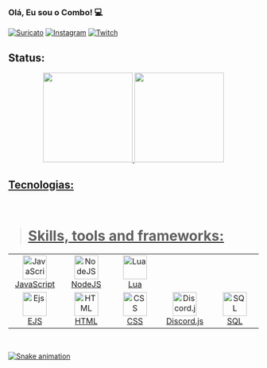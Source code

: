 ### Olá, Eu sou o Combo! 💻

[![Suricato](https://img.shields.io/badge/Discord-7289DA?style=for-the-badge&logo=discord&logoColor=white)](https://discord.gg/srcq9ffR24)
[![Instagram](https://img.shields.io/badge/Instagram-E4405F?style=for-the-badge&logo=instagram&logoColor=white)](https://www.instagram.com/vrp.combo/)
[![Twitch](https://img.shields.io/badge/Twitch-9146FF?style=for-the-badge&logo=twitch&logoColor=white)](https://www.twitch.tv/combofnt)

## Status:

<div align="center">
  <a href="https://github.com/combo0001">
  <img height="180em" src="https://github-readme-stats.vercel.app/api?username=combo0001&show_icons=true&theme=dracula&include_all_commits=true&count_private=true"/>
  <img height="180em" src="https://github-readme-stats.vercel.app/api/top-langs/?username=combo0001&layout=compact&langs_count=7&theme=dracula"/>
</div>
  
## Tecnologias:
  
<br />

># Skills, tools and frameworks:

<table>
  <tr>
    <td align="center" width="96">
      <a href="#javascript">
        <img src="https://upload.wikimedia.org/wikipedia/commons/thumb/9/99/Unofficial_JavaScript_logo_2.svg/1200px-Unofficial_JavaScript_logo_2.svg.png" width="48" height="48" alt="JavaScript" />
      </a>
      <br>JavaScript
    </td>
    <td align="center" width="96">
      <a href="#nodejs">
        <img src="https://thidu.dev/images/Nodejs.svg" width="48" height="48" alt="NodeJS" />
      </a>
      <br>NodeJS
    </td>
    <td align="center" width="96">
      <a href="#lua">
        <img src="https://upload.wikimedia.org/wikipedia/commons/thumb/c/cf/Lua-Logo.svg/1200px-Lua-Logo.svg.png" width="48" height="48" alt="Lua" />
      </a>
      <br>Lua
    </td>
    </tr>
    <tr>
    <td align="center" width="96">
      <a href="#ejs">
        <img src="https://cdn.icon-icons.com/icons2/2107/PNG/512/file_type_ejs_icon_130626.png" width="48" height="48" alt="Ejs" />
      </a>
      <br>EJS
    </td>
    <td align="center" width="96">
      <a href="#html">
        <img src="https://upload.wikimedia.org/wikipedia/commons/thumb/6/61/HTML5_logo_and_wordmark.svg/1200px-HTML5_logo_and_wordmark.svg.png" width="48" height="48" alt="HTML" />
      </a>
      <br>HTML
    </td>
    <td align="center" width="96">
      <a href="#css">
        <img src="https://llumine.com.br/wp-content/uploads/2018/03/css-logo-300x300.png" width="48" height="48" alt="CSS" />
      </a>
      <br>CSS
    </td>
    <td align="center" width="96">
      <a href="#discordjs">
        <img src="https://discord.js.org/static/logo-square.png" width="48" height="48" alt="Discord.js" />
      </a>
      <br>Discord.js
    </td>
    <td align="center" width="96">
      <a href="#sql">
        <img src="https://desenvolvimentoaberto.files.wordpress.com/2016/11/logoazuresql.png" width="48" height="48" alt="SQL" />
      </a>
      <br>SQL
    </td>
  </tr>
</table>

<br />

![Snake animation](https://github.com/combo0001/combo0001/blob/output/github-contribution-grid-snake.svg)
